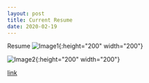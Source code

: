 ```yaml
---
layout: post
title: Current Resume
date: 2020-02-19
---
```

Resume
![Image1](https://github.com/jmyerowitz/jmyerowitz.github.io/blob/master/assets/img/jordan%20resume_linkedin-page-0.jpg){:height="200" width="200"}


![Image2](https://github.com/jmyerowitz/jmyerowitz.github.io/blob/master/assets/img/jordan%20resume_linkedin-page-1.jpg){:height="200" width="200"}

[link](https://github.com/jmyerowitz/jmyerowitz.github.io/blob/master/assets/img/jordan%20resume_linkedin-page-0.jpg)
